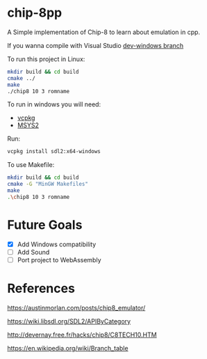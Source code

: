 # chip-8pp

A Simple implementation of Chip-8 to learn about emulation in cpp.

If you wanna compile with Visual Studio [dev-windows branch](https://github.com/Every2/chip-8pp/tree/dev-windows)


To run this project in Linux:
```Bash
mkdir build && cd build
cmake ../
make
./chip8 10 3 romname
```

To run in windows you will need:
- [vcpkg](https://vcpkg.io/en/)
- [MSYS2](https://code.visualstudio.com/docs/languages/cpp)

Run:
```bash
vcpkg install sdl2:x64-windows
```
To use Makefile:
```bash
mkdir build && cd build
cmake -G "MinGW Makefiles"
make
.\chip8 10 3 romname
```
# Future Goals

- [x] Add Windows compatibility 
- [ ] Add Sound
- [ ] Port project to WebAssembly

# References 

https://austinmorlan.com/posts/chip8_emulator/

https://wiki.libsdl.org/SDL2/APIByCategory

http://devernay.free.fr/hacks/chip8/C8TECH10.HTM

https://en.wikipedia.org/wiki/Branch_table
